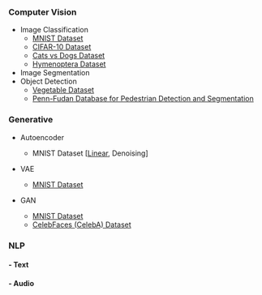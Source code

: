 ### Computer Vision

- Image Classification
  - [MNIST Dataset](https://github.com/shazzad-hasan/practice-deep-learning-with-pytorch/blob/main/image_classification/mlp_mnist.ipynb)
  - [CIFAR-10 Dataset](https://github.com/shazzad-hasan/practice-deep-learning-with-pytorch/blob/main/image_classification/cifar10.ipynb)
  - [Cats vs Dogs Dataset](https://github.com/shazzad-hasan/practice-deep-learning-with-pytorch/blob/main/image_classification/cat_vs_dog.ipynb)
  - [Hymenoptera Dataset](https://github.com/shazzad-hasan/practice-deep-learning-with-pytorch/blob/main/image_classification/ants_vs_bees.ipynb)
- Image Segmentation
- Object Detection
  - [Vegetable Dataset](https://github.com/shazzad-hasan/practice-deep-learning-with-pytorch/blob/main/object_detection/object_localization_vegetable_data.ipynb)
  - [Penn-Fudan Database for Pedestrian Detection and Segmentation](https://github.com/shazzad-hasan/practice-deep-learning-with-pytorch/blob/main/object_detection/pedestrian_detection_and_segmentation.ipynb)

### Generative 
- Autoencoder
  - MNIST Dataset [[Linear](https://github.com/shazzad-hasan/practice-deep-learning-with-pytorch/blob/main/autoencoder/linear_autoencoder_mnist.ipynb), Denoising]
- VAE
  - [MNIST Dataset](https://github.com/shazzad-hasan/practice-deep-learning-with-pytorch/blob/main/variational_autoencoder/vae_mnist.ipynb)

- GAN
  - [MNIST Dataset](https://github.com/shazzad-hasan/practice-deep-learning-with-pytorch/blob/main/gan/gan_mnist.ipynb)
  - [CelebFaces (CelebA) Dataset](https://github.com/shazzad-hasan/practice-deep-learning-with-pytorch/blob/main/gan/dcgan_celebrity_faces.ipynb)

### NLP

#### 	- Text

#### 	- Audio

